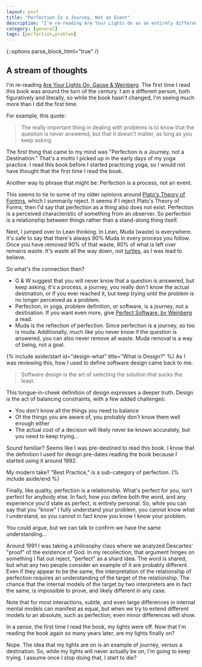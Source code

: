 ```yaml
---
layout: post
title: "Perfection Is a Journey, Not an Event"
description: "I'm re-reading Are Your Lights On as an entirely different person. An observation."
category: [general]
tags: [perfection,problem]
---
```


{::options parse_block_html="true" /}
## A stream of thoughts

I'm re-reading [Are Your Lights On, Gause & Weinberg](https://leanpub.com/areyourlightson). The first time I read 
this book was around the turn of the century. I am a different person, both figuratively and literally, so while the 
book hasn't changed, I'm seeing much more than I did the first time.

For example, this quote:
> The really important thing in dealing with problems is to know that the question is never answered, but that 
> it doesn't matter, as long as you keep asking.

The first thing that came to my mind was "Perfection is a Journey, not a Destination." That's a motto I picked up in 
the early days of my yoga practice. I read this book before I started practicing yoga, so I would not have thought 
that the first time I read the book.

Another way to phrase that might be: Perfection is a process, not an event.

This seems to tie to some of my older opinions around [Plato's Theory of Formns](https://en.wikipedia.org/wiki/Theory_of_forms),
which I summarily reject. It seems if I reject Plato's Theory of Forms, then I'd say that perfection as a thing also
does not exist. Perfection is a perceived characteristic of something from an observer. So perfection is a
relationship between things rather than a stand-along thing itself.

Next, I jumped over to Lean thinking. In Lean, Muda (waste) is everywhere. It's safe to say that there's always 90% Muda
in every process you follow. Once you have removed 90% of that waste, 90% of what is left over remains waste. It's waste 
all the way down, not [turtles](https://apilgriminnarnia.com/2014/03/26/turtles/), as I was lead to believe.

So what's the connection then?

* G & W suggest that you will never know that a question is answered, but keep asking, it's a process, a journey, you 
  really don't know the actual destination, or if you ever reached it, but keep trying until the problem is no longer 
  perceived as a problem.
* Perfection, in yoga, problem definition, or software, is a journey, not a destination. If you want even more, 
  give [Perfect Software, by Weinberg](https://leanpub.com/perfectsoftware) a read.
* Muda is the reflection of perfection. Since perfection is a journey, so too is muda. Additionally, much like you 
  never know if the question is answered, you can also never remove all waste. 
  Muda removal is a way of being, not a goal.
  
{% include aside/start id="design-what" title="What is Design?" %}
As I was reviewing this, how I used to define software design came back to me:
> Software design is the art of selecting the solution that sucks the least.

This tongue-in-cheek definition of design expresses a deeper truth. Design is the act of balancing constraints, with a 
few added challenges:
* You don't know all the things you need to balance
* Of the things you are aware of, you probably don't know them well enough either
* The actual cost of a decision will likely never be known accurately, but you need to keep trying...

Sound familiar? Seems like I was pre-destined to read this book. I know that the definition I used for design
pre-dates reading the book because I started using it around 1992.

My modern take? "Best Practice," is a sub-category of perfection.
{% include aside/end %}
  
Finally, like quality, perfection is a relationship. What's perfect for you, isn't perfect for anybody else. In fact,
how you define both the word, and any experience you'd state as perfect, is entirely personal. So, while you can say
that you "know" I fully understand your problem, you cannot know what I understand, so you cannot in fact know you know
I know your problem. 

You could argue, but we can talk to confirm we have the same understanding...

Around 1991 I was taking a philosophy class where we analyzed Descartes' "proof" of the existence of God. In my 
recollection, that argument hinges on something I flat out reject, "perfect" as a shard idea. The word is shared,
but what any two people consider an example of it are probably different. Even if they appear to be the same, the
interpretation of the relationship of perfection requires an understanding of the target of the relationship. The chance
that the internal models of the target by two interpreters are in fact the same, is impossible to prove, and likely
different in any case. 

Note that for most interactions, subtle, and even large differences in internal mental models can manifest as equal, 
but when we try to extend different models to an absolute, such as perfection, even minor differences will show.

In a sense, the first time I read the book, my lights were off. Now that I'm reading the book again so many years later,
are my lights finally on?

Nope. The idea that my lights are on is an example of journey, versus a destination. So, while my lights will
never actually be on, I'm going to keep trying. I assume once I stop doing that, I start to die?